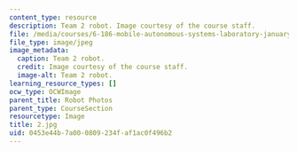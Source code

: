 ```yaml
---
content_type: resource
description: Team 2 robot. Image courtesy of the course staff.
file: /media/courses/6-186-mobile-autonomous-systems-laboratory-january-iap-2005/0453e44b7a000809234faf1ac0f496b2_2.jpg
file_type: image/jpeg
image_metadata:
  caption: Team 2 robot.
  credit: Image courtesy of the course staff.
  image-alt: Team 2 robot.
learning_resource_types: []
ocw_type: OCWImage
parent_title: Robot Photos
parent_type: CourseSection
resourcetype: Image
title: 2.jpg
uid: 0453e44b-7a00-0809-234f-af1ac0f496b2
---
```

